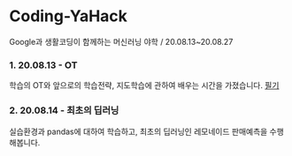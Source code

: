 # Coding-YaHack
Google과 생활코딩이 함께하는  머신러닝 야학 / 20.08.13~20.08.27

### 1. 20.08.13 - OT
학습의 OT와 앞으로의 학습전략, 지도학습에 관하여 배우는 시간을 가졌습니다.
[필기](https://github.com/Limm-jk/Coding-YaHack/blob/master/1_OT.md)

### 2. 20.08.14 - 최초의 딥러닝
실습환경과 pandas에 대하여 학습하고, 최초의 딥러닝인 레모네이드 판매예측을 수행해봅니다.
